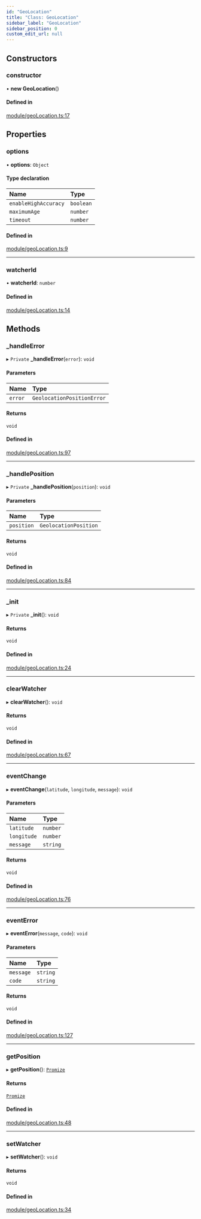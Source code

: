 ```yaml
---
id: "GeoLocation"
title: "Class: GeoLocation"
sidebar_label: "GeoLocation"
sidebar_position: 0
custom_edit_url: null
---
```


## Constructors

### constructor

• **new GeoLocation**()

#### Defined in

[module/geoLocation.ts:17](https://github.com/siposdani87/sui-js/blob/78d3494/src/module/geoLocation.ts#L17)

## Properties

### options

• **options**: `Object`

#### Type declaration

| Name | Type |
| :------ | :------ |
| `enableHighAccuracy` | `boolean` |
| `maximumAge` | `number` |
| `timeout` | `number` |

#### Defined in

[module/geoLocation.ts:9](https://github.com/siposdani87/sui-js/blob/78d3494/src/module/geoLocation.ts#L9)

___

### watcherId

• **watcherId**: `number`

#### Defined in

[module/geoLocation.ts:14](https://github.com/siposdani87/sui-js/blob/78d3494/src/module/geoLocation.ts#L14)

## Methods

### \_handleError

▸ `Private` **_handleError**(`error`): `void`

#### Parameters

| Name | Type |
| :------ | :------ |
| `error` | `GeolocationPositionError` |

#### Returns

`void`

#### Defined in

[module/geoLocation.ts:97](https://github.com/siposdani87/sui-js/blob/78d3494/src/module/geoLocation.ts#L97)

___

### \_handlePosition

▸ `Private` **_handlePosition**(`position`): `void`

#### Parameters

| Name | Type |
| :------ | :------ |
| `position` | `GeolocationPosition` |

#### Returns

`void`

#### Defined in

[module/geoLocation.ts:84](https://github.com/siposdani87/sui-js/blob/78d3494/src/module/geoLocation.ts#L84)

___

### \_init

▸ `Private` **_init**(): `void`

#### Returns

`void`

#### Defined in

[module/geoLocation.ts:24](https://github.com/siposdani87/sui-js/blob/78d3494/src/module/geoLocation.ts#L24)

___

### clearWatcher

▸ **clearWatcher**(): `void`

#### Returns

`void`

#### Defined in

[module/geoLocation.ts:67](https://github.com/siposdani87/sui-js/blob/78d3494/src/module/geoLocation.ts#L67)

___

### eventChange

▸ **eventChange**(`latitude`, `longitude`, `message`): `void`

#### Parameters

| Name | Type |
| :------ | :------ |
| `latitude` | `number` |
| `longitude` | `number` |
| `message` | `string` |

#### Returns

`void`

#### Defined in

[module/geoLocation.ts:76](https://github.com/siposdani87/sui-js/blob/78d3494/src/module/geoLocation.ts#L76)

___

### eventError

▸ **eventError**(`message`, `code`): `void`

#### Parameters

| Name | Type |
| :------ | :------ |
| `message` | `string` |
| `code` | `string` |

#### Returns

`void`

#### Defined in

[module/geoLocation.ts:127](https://github.com/siposdani87/sui-js/blob/78d3494/src/module/geoLocation.ts#L127)

___

### getPosition

▸ **getPosition**(): [`Promize`](Promize.md)

#### Returns

[`Promize`](Promize.md)

#### Defined in

[module/geoLocation.ts:48](https://github.com/siposdani87/sui-js/blob/78d3494/src/module/geoLocation.ts#L48)

___

### setWatcher

▸ **setWatcher**(): `void`

#### Returns

`void`

#### Defined in

[module/geoLocation.ts:34](https://github.com/siposdani87/sui-js/blob/78d3494/src/module/geoLocation.ts#L34)
